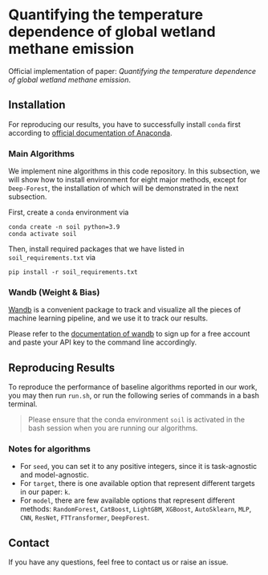 # Quantifying the temperature dependence of global wetland methane emission

Official implementation of paper: *Quantifying the temperature dependence of global wetland methane emission*.

## Installation

For reproducing our results, you have to successfully install ``conda`` first according to [official documentation of Anaconda](https://docs.anaconda.com/free/anaconda/install/index.html).


### Main Algorithms

We implement nine algorithms in this code repository. In this subsection, we will show how to install environment for eight major methods, except for ``Deep-Forest``, the installation of which will be demonstrated in the next subsection.

First, create a ``conda`` environment via 
```shell
conda create -n soil python=3.9
conda activate soil
```

Then, install required packages that we have listed in ``soil_requirements.txt`` via 
```shell
pip install -r soil_requirements.txt
```

### Wandb (Weight & Bias)

[Wandb](https://wandb.ai/) is a convenient package to track and visualize all the pieces of machine learning pipeline, and we use it to track our results.

Please refer to the [documentation of wandb](https://docs.wandb.ai/quickstart) to sign up for a free account and paste your API key to the command line accordingly.

## Reproducing Results
To reproduce the performance of baseline algorithms reported in our work, you may then run ``run.sh``, or run the following series of commands in a bash terminal. 

> Please ensure that the conda environment ``soil`` is activated in the bash session when you are running our algorithms.
<!-- ```shell
for seed in 2024; do
    for which_obj in "k"; do
        for model_name in "CatBost"; do
            CUDA_VISIBLE_DEVICES=0 python train_cls_k.py \
            --model ${model_name} \
            --seed ${seed} 
        done
    done
done

for seed in 2024; do
    for which_obj in "k"; do
        for model_name in "RandomForest"; do
            CUDA_VISIBLE_DEVICES=0 python train_regressor.py \
            --model ${model_name} \
            --target ${which_obj} \
            --seed ${seed} 
        done
    done
done
``` -->

### Notes for algorithms

- For ``seed``, you can set it to any positive integers, since it is task-agnostic and model-agnostic.
- For ``target``, there is one available option that represent different targets in our paper: ``k``.
- For ``model``, there are few available options that represent different methods: ``RandomForest``, ``CatBoost``, ``LightGBM``, ``XGBoost``, ``AutoSklearn``, ``MLP``, ``CNN``, ``ResNet``, ``FTTransformer``, ``DeepForest``. 

## Contact

If you have any questions, feel free to contact us or raise an issue.
